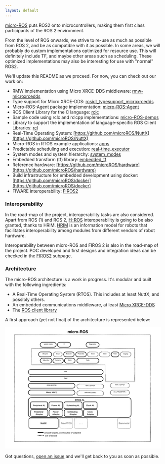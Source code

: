 ```yaml
---
layout: default
---
```


[micro-ROS](https://cordis.europa.eu/project/rcn/213167_en.html) puts ROS2 onto microcontrollers, making them first class participants of the ROS 2 environment.

From the level of ROS onwards, we strive to re-use as much as possible from ROS 2, and be as compatible with it as possible. In some areas, we will probably do custom implementations optimized for resource use. This will definitely include TF, and maybe other areas such as scheduling. These optimized implementations may also be interesting for use with "normal" ROS2.

We'll update this README as we proceed. For now, you can check out our work on:

 - RMW implementation using Micro XRCE-DDS middleware: [rmw-microxrcedds](https://github.com/microROS/rmw-microxrcedds)
 - Type support for Micro XRCE-DDS: [rosidl_typesupport_microxrcedds](https://github.com/microROS/rosidl_typesupport_microxrcedds)
 - Micro-ROS-Agent package implementation: [micro-ROS-Agent](https://github.com/microROS/micro-ROS-Agent)
 - ROS Client Library for the C language: [rclc](https://github.com/microROS/rclc)
 - Sample code using rclc and rclcpp implementations: [micro-ROS-demos](https://github.com/microROS/micro-ROS-demos)
 - Library to support the implementation of language-specific ROS Client Libraries: [rcl](https://github.com/microROS/rcl)
 - Real-Time Operating System: [https://github.com/microROS/NuttX](https://github.com/microROS/NuttX)
 - Micro-ROS in RTOS example applications: [apps](https://github.com/microROS/apps)
 - Predictable scheduling and execution:  [real-time_executor](real-time_executor/)
 - System modes and system hierarchy: [system_modes](system_modes/)
 - Embedded transform (tf) library: [embedded_tf](embedded_tf/)
 - Reference hardware: [https://github.com/microROS/hardware](https://github.com/microROS/hardware)
 - Build infrastructure for embedded development using docker: [https://github.com/microROS/docker](https://github.com/microROS/docker)
 - FIWARE interoperability: [FIROS2](FIROS2/)

### Interoperability

In the road-map of the project, interoperability tasks are also considered. Apart from ROS (1) and ROS 2, [H-ROS](https://acutronicrobotics.com/modularity/H-ROS/) interoperability is going to be also granted, thanks to HRIM.  [HRIM](https://acutronicrobotics.com/modularity/hrim/) is an information model for robots that facilitates interoperability among modules from different vendors of robot hardware.

Interoperability between micro-ROS and FIROS 2 is also in the road-map of the project. POC developed and first designs and integration ideas can be checked in the [FIROS2](FIROS2/) subpage.

### Architecture
The micro-ROS architecture is a work in progress. It's modular and built with the following ingredients:

 - A Real-Time Operating System (RTOS). This includes at least NuttX, and possibly others.
 - An embedded communications middleware, at least [Micro XRCE-DDS](https://github.com/eProsima/Micro-XRCE-DDS)
 - The [ROS client library](http://github.com/microROS/rcl)

A first approach (yet not final) of the architecture is represented below:

![](assets/img/micro-ROS_architecture.png)

Got questions, [open an issue](https://github.com/microROS/micro-ROS/issues/new) and we'll get back to you as soon as possible.
